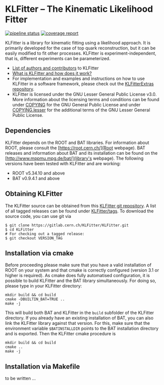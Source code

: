 # KLFitter – The Kinematic Likelihood Fitter

[![pipeline status](https://gitlab.cern.ch/KLFitter/KLFitter/badges/master/pipeline.svg)](https://gitlab.cern.ch/KLFitter/KLFitter/commits/master)
[![coverage report](https://gitlab.cern.ch/KLFitter/KLFitter/badges/master/coverage.svg)](https://gitlab.cern.ch/KLFitter/KLFitter/commits/master)

KLFitter is a library for kinematic fitting using a likelihood approach. It is
primarily developed for the case of top quark reconstruction, but it can be
easily modified to fit other processes. KLFitter is experiment-independent,
that is, different experiments can be parameterized.

 - [List of authors and contributors](doc/Authors.md) to KLFitter
 - [What is KLFitter and how does it work?](doc/WhatIsKLF.md)
 - For implementation and examples and instructions on how to use KLFitter in
   a software framework, please check out the
   [KLFitterExtras repository](https://gitlab.cern.ch/KLFitter/KLFitterExtras).
 - KLFitter is licensed under the GNU Lesser General Public License v3.0. More
   information about the licensing terms and conditions can be found under
   [COPYING](COPYING) for the GNU General Public License and under
   [COPYING.lesser](COPYING.LESSER) for the additional terms of the GNU Lesser
   General Public License.


## Dependencies

KLFitter depends on the ROOT and BAT libraries. For information about ROOT,
please consult the [https://root.cern.ch/](Root webpage). BAT releases and
information about BAT and its installation can be found on the
[http://www.mppmu.mpg.de/bat/](library's webpage). The following versions have
been tested with KLFitter and are working:
 - ROOT v5.34.10 and above
 - BAT v0.9.4.1 and above


## Obtaining KLFitter

The KLFitter source can be obtained from this
[KLFitter git repository](https://gitlab.cern.ch/KLFitter/KLFitter/). A list of
all tagged releases can be found under 
[KLFitter/tags](https://gitlab.cern.ch/KLFitter/KLFitter/tags). To download the
source code, you can use git via

```
$ git clone https://gitlab.cern.ch/KLFitter/KLFitter.git
$ cd KLFitter
# For checking out a tagged release:
$ git checkout VERSION_TAG
```

## Installation via cmake

Before proceeding please make sure that you have a valid installation of ROOT
on your system and that cmake is correctly configured (version 3.1 or higher is
required). As cmake does fully automatised configuration, it is possible to
build KLFitter and the BAT library simultaneously. For doing so, please type
in your KLFitter directory:

```
mkdir build && cd build
cmake -DBUILTIN_BAT=TRUE ..
make -j
```

This will build both BAT and KLFitter in the `build` subfolder of the KLFitter
directory. If you already have an existing installation of BAT, you can also
link the KLFitter library against that version. For this, make sure that the
environment variable `$BATINSTALLDIR` points to the BAT installation directory
and is exported. Then the KLFitter cmake procedure is

```
mkdir build && cd build
cmake ..
make -j
```

## Installation via Makefile

to be written ...